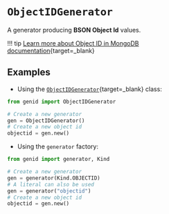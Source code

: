
# `ObjectIDGenerator`


A generator producing **BSON Object Id** values.

!!! tip
    [Learn more about Object ID in MongoDB documentation](https://www.mongodb.com/docs/manual/reference/method/ObjectId/){target=_blank}


## Examples

- Using the [`ObjectIDGenerator`](/reference/genid/#objectidgenerator){target=_blank} class:

```python
from genid import ObjectIDGenerator

# Create a new generator
gen = ObjectIDGenerator()
# Create a new object id
objectid = gen.new()
```

- Using the `generator` factory:

```python
from genid import generator, Kind

# Create a new generator
gen = generator(Kind.OBJECTID)
# A literal can also be used
gen = generator("objectid")
# Create a new object id
objectid = gen.new()
```

